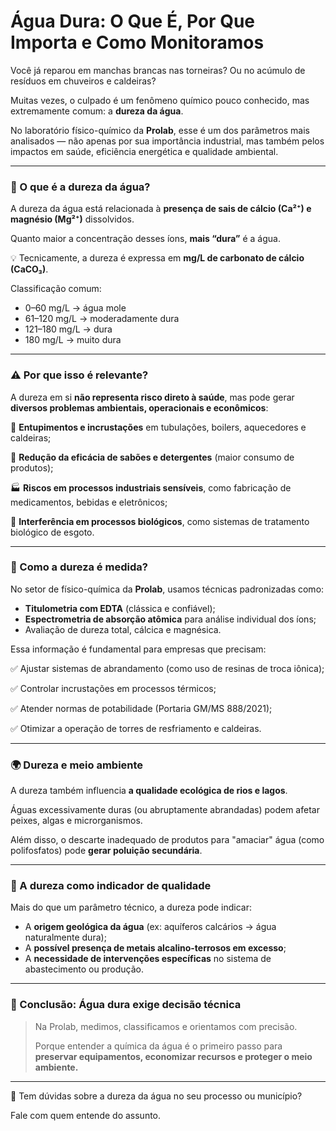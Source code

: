 # Água Dura: O Que É, Por Que Importa e Como Monitoramos

Você já reparou em manchas brancas nas torneiras? Ou no acúmulo de resíduos em chuveiros e caldeiras?

Muitas vezes, o culpado é um fenômeno químico pouco conhecido, mas extremamente comum: a **dureza da água**.

No laboratório físico-químico da **Prolab**, esse é um dos parâmetros mais analisados — não apenas por sua importância industrial, mas também pelos impactos em saúde, eficiência energética e qualidade ambiental.

---

### 🧪 O que é a dureza da água?

A dureza da água está relacionada à **presença de sais de cálcio (Ca²⁺) e magnésio (Mg²⁺)** dissolvidos.

Quanto maior a concentração desses íons, **mais “dura”** é a água.

💡 Tecnicamente, a dureza é expressa em **mg/L de carbonato de cálcio (CaCO₃)**.

Classificação comum:

- 0–60 mg/L → água mole
- 61–120 mg/L → moderadamente dura
- 121–180 mg/L → dura
- 180 mg/L → muito dura

---

### ⚠️ Por que isso é relevante?

A dureza em si **não representa risco direto à saúde**, mas pode gerar **diversos problemas ambientais, operacionais e econômicos**:

🚿 **Entupimentos e incrustações** em tubulações, boilers, aquecedores e caldeiras;

🧼 **Redução da eficácia de sabões e detergentes** (maior consumo de produtos);

🏭 **Riscos em processos industriais sensíveis**, como fabricação de medicamentos, bebidas e eletrônicos;

🌱 **Interferência em processos biológicos**, como sistemas de tratamento biológico de esgoto.

---

### 📏 Como a dureza é medida?

No setor de físico-química da **Prolab**, usamos técnicas padronizadas como:

- **Titulometria com EDTA** (clássica e confiável);
- **Espectrometria de absorção atômica** para análise individual dos íons;
- Avaliação de dureza total, cálcica e magnésica.

Essa informação é fundamental para empresas que precisam:

✅ Ajustar sistemas de abrandamento (como uso de resinas de troca iônica);

✅ Controlar incrustações em processos térmicos;

✅ Atender normas de potabilidade (Portaria GM/MS 888/2021);

✅ Otimizar a operação de torres de resfriamento e caldeiras.

---

### 🌍 Dureza e meio ambiente

A dureza também influencia **a qualidade ecológica de rios e lagos**.

Águas excessivamente duras (ou abruptamente abrandadas) podem afetar peixes, algas e microrganismos.

Além disso, o descarte inadequado de produtos para "amaciar" água (como polifosfatos) pode **gerar poluição secundária**.

---

### 🔬 A dureza como indicador de qualidade

Mais do que um parâmetro técnico, a dureza pode indicar:

- A **origem geológica da água** (ex: aquíferos calcários → água naturalmente dura);
- A **possível presença de metais alcalino-terrosos em excesso**;
- A **necessidade de intervenções específicas** no sistema de abastecimento ou produção.

---

### 📣 Conclusão: Água dura exige decisão técnica

> Na Prolab, medimos, classificamos e orientamos com precisão.
> 
> 
> Porque entender a química da água é o primeiro passo para **preservar equipamentos, economizar recursos e proteger o meio ambiente.**
> 

---

💬 Tem dúvidas sobre a dureza da água no seu processo ou município?

Fale com quem entende do assunto.
